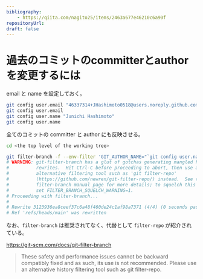 ```yaml
---
bibliography: 
    - https://qiita.com/nagito25/items/2463a677e46210c6a90f
repositoryUrl:
draft: false
---
```


# 過去のコミットのcommitterとauthorを変更するには

email と name を設定しておく。

```bash
git config user.email "46337314+JHashimoto0518@users.noreply.github.com"
git config user.email
git config user.name "Junichi Hashimoto"
git config user.name
```

全てのコミットの committer と author にも反映させる。

```bash
cd <the top level of the working tree>
```

```bash
git filter-branch -f --env-filter 'GIT_AUTHOR_NAME="`git config user.name`";GIT_AUTHOR_EMAIL="`git config user.email`";GIT_COMMITTER_NAME="`git config user.name`";GIT_COMMITTER_EMAIL="`git config user.email`";' HEAD
# WARNING: git-filter-branch has a glut of gotchas generating mangled history
#          rewrites.  Hit Ctrl-C before proceeding to abort, then use an
#          alternative filtering tool such as 'git filter-repo'
#          (https://github.com/newren/git-filter-repo/) instead.  See the
#          filter-branch manual page for more details; to squelch this warning,
#          set FILTER_BRANCH_SQUELCH_WARNING=1.
# Proceeding with filter-branch...
# 
# Rewrite 3123936ea8ceef37c6a48f460de24c1af98a7371 (4/4) (0 seconds passed, remaining 0 predicted)    
# Ref 'refs/heads/main' was rewritten
```

なお、`filter-branch` は推奨されてなく、代替として `filter-repo` が紹介されている。

https://git-scm.com/docs/git-filter-branch

> These safety and performance issues cannot be backward compatibly fixed and as such, its use is not recommended. Please use an alternative history filtering tool such as git filter-repo.
